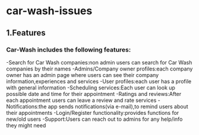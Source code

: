# car-wash-issues
## 1.Features
### Car-Wash includes the following features:
-Search for Car Wash companies:non admin users can search for Car Wash companies by their names
-Admins/Company owner profiles:each company owner has an admin page where users can see their company information,experiences and services
-User profiles:each user has a profile with general information
-Scheduling services:Each user can look up possible date and time for their appointment
-Ratings and reviews:After each appointment users can leave a review and rate services
-Notifications:the app sends notifications(via e-mail),to remind users about their appointments
-Login/Register functionality:provides functions for new/old users
-Support:Users can reach out to admins for any help/info they might need



